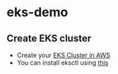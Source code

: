 # eks-demo

## Create EKS cluster
- Create your [EKS Cluster in AWS](https://docs.aws.amazon.com/eks/latest/userguide/create-cluster.html)
- You can install eksctl using [this](https://docs.aws.amazon.com/eks/latest/userguide/eksctl.html)





